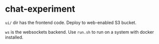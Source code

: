 # chat-experiment

`ui/` dir has the frontend code. Deploy to web-enabled S3 bucket.

`ws` is the websockets backend. Use `run.sh` to run on a system with docker installed.
